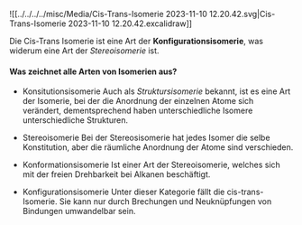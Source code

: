 
![[../../../../misc/Media/Cis-Trans-Isomerie 2023-11-10 12.20.42.svg|Cis-Trans-Isomerie 2023-11-10 12.20.42.excalidraw]]

Die Cis-Trans Isomerie ist eine Art der **Konfigurationsisomerie**, was widerum eine Art der *Stereoisomerie* ist. 


#### Was zeichnet alle Arten von Isomerien aus?

- Konsitutionsisomerie
	Auch als *Struktursisomerie* bekannt, ist es eine Art der Isomerie, bei der die Anordnung der einzelnen Atome sich verändert, dementsprechend haben unterschiedliche Isomere unterschiedliche Strukturen.

- Stereoisomerie 
	Bei der Stereosisomerie hat jedes Isomer die selbe Konstitution, aber die räumliche Anordnung der Atome sind verschieden.

- Konformationsisomerie
	Ist einer Art der Stereoisomerie, welches sich mit der freien Drehbarkeit bei Alkanen beschäftigt. 

- Konfigurationsisomerie
	Unter dieser Kategorie fällt die cis-trans-Isomerie. Sie kann nur durch Brechungen und Neuknüpfungen von Bindungen umwandelbar sein.